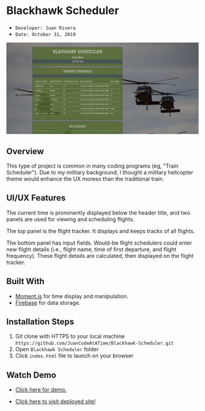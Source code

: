 # Blackhawk Scheduler 
- ```Developer: Juan Rivera```
- ```Date: October 31, 2019```

 ![Blackhawk Scheduler, a military-themed transportation scheduler](screenshot.PNG)

## Overview
This type of project is common in many coding programs (eg, "Train Scheduler").  Due to my military background, I thought a military helicopter theme would enhance the UX moreso than the traditional train.

## UI/UX Features
The current time is prominently displayed below the header title, and two panels are used for viewing and scheduling flights. 

The top panel is the flight tracker.  It displays and keeps tracks of all flights. 

The bottom panel has input fields.  Would-be flight schedulers could enter new flight details (i.e., flight name, time of first departure, and flight frequency). These flight details are calculated, then displayed on the flight tracker.

## Built With
* [Moment.js](https://momentjs.com) for time display and manipulation.
* [Firebase](https://www.google.com) for data storage.

## Installation Steps
1. Git clone with HTTPS to your local machine ```https://github.com/JuanCodeAtATime/Blackhawk-Scheduler.git```
2. Open ```Blackhawk Scheduler``` folder 
3. Click ```index.html``` file to launch on your browser

## Watch Demo
* [Click here for demo.](https://drive.google.com/file/d/1n2EfrGH4invRLHbsqosXbFSiuuDlRwb2/view)

* [Click here to visit deployed site!](https://juancodeatatime.github.io/Blackhawk-Scheduler/)

